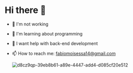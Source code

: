 <h1> Hi there 👋</h1>          

- 🔭 I'm not working

- 🌱 I'm learning about programming

- 🤔 I want help with back-end development   

- 📫 How to reach me: fabiomoisessa14@gmail.com





    ![d8cz9qp-39eb8b61-a89e-4447-add4-d085cf20e512](https://github.com/user-attachments/assets/a0ae5624-41d6-45fb-a630-4a5174e78f55)
